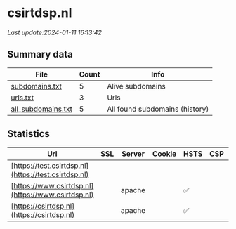 # csirtdsp.nl
*Last update:2024-01-11 16:13:42*
## Summary data
| File       | Count | Info |
|------------|-------|------|
|[subdomains.txt](/data/csirtdsp/subdomains.txt)|5|Alive subdomains|
|[urls.txt](/data/csirtdsp/urls.txt)|3|Urls|
|[all_subdomains.txt](/data/csirtdsp/all_subdomains.txt)|5|All found subdomains (history)|
## Statistics
| Url | SSL | Server | Cookie | HSTS | CSP | XFO | XXP | RP | Tech |
|------------|-------|------|------|------|------|------|------|------|------|
|[https://test.csirtdsp.nl](https://test.csirtdsp.nl)| | | | | | | |:white_check_mark: |Nginx|
|[https://www.csirtdsp.nl](https://www.csirtdsp.nl)| |apache| |:white_check_mark: | | |:white_check_mark: | |:white_check_mark: |Apache HTTP Server D...|
|[https://csirtdsp.nl](https://csirtdsp.nl)| |apache| |:white_check_mark: | | |:white_check_mark: | |:white_check_mark: |Apache HTTP Server D...|